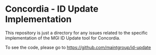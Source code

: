 # Concordia - ID Update Implementation

This repository is just a directory for any issues related to the specific implementation of the MGI ID Update tool for Concordia.

To see the code, please go to https://github.com/maintgroup/id-update
